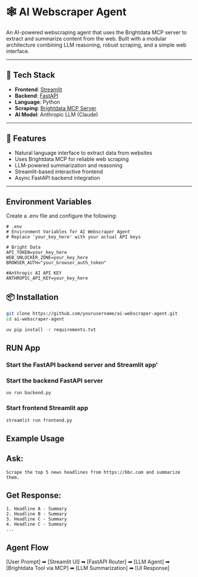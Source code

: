 # 🕸️ AI Webscraper Agent

An AI-powered webscraping agent that uses the Brightdata MCP server to extract and summarize content from the web. Built with a modular architecture combining LLM reasoning, robust scraping, and a simple web interface.

---

## 🔧 Tech Stack

- **Frontend**: [Streamlit](https://streamlit.io/)
- **Backend**: [FastAPI](https://fastapi.tiangolo.com/)
- **Language**: Python
- **Scraping**: [Brightdata MCP Server](https://brightdata.com/)
- **AI Model**: Anthropic LLM (Claude)

---

## 🚀 Features

- Natural language interface to extract data from websites
- Uses Brightdata MCP for reliable web scraping
- LLM-powered summarization and reasoning
- Streamlit-based interactive frontend
- Async FastAPI backend integration

---

## Environment Variables

Create a .env file and configure the following:

```dotenv
# .env
# Environment Variables for AI Webscraper Agent
# Replace 'your_key_here' with your actual API keys

# Bright Data
API_TOKEN=your_key_here
WEB_UNLOCKER_ZONE=your_key_here
BROWSER_AUTH="your_browser_auth_token"

#Anthropic AI API KEY
ANTHROPIC_API_KEY=your_key_here
```

## 📦 Installation

```bash
git clone https://github.com/yourusername/ai-webscraper-agent.git
cd ai-webscraper-agent

uv pip install -r requirements.txt
```

## RUN App

### Start the FastAPI backend server and Streamlit app'

### Start the backend FastAPI server

```bash
uv run backend.py
```

### Start frontend Streamlit app

```bash
streamlit run frontend.py
```

## Example Usage

## Ask:

```
Scrape the top 5 news headlines from https://bbc.com and summarize them.
```

## Get Response:

```
1. Headline A - Summary
2. Headline B - Summary
3. Headline C - Summary
4. Headline C - Summary
...
```

## Agent Flow

[User Prompt] ➡ [Streamlit UI] ➡ [FastAPI Router] ➡ [LLM Agent]
➡ [Brightdata Tool via MCP] ➡ [LLM Summarization] ➡ [UI Response]
